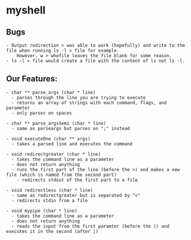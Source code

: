 # myshell

## Bugs
    - Output redirection > was able to work (hopefully) and write to the file when running ls -l > file for example. 
        However, w > whofile leaves the file blank for some reason.
    - ls -l > file would create a file with the content of ls not ls -l.

## Our Features: 
    - char ** parse_args (char * line) 
      - parses through the line you are trying to execute
      - returns an array of strings with each command, flags, and parameter 
      - only parses on spaces 
 
    - char ** parse_argsSemi (char * line) 
      - same as parseargs but parses on ";" instead
      
    - void executeOne (char ** args) 
      - takes a parsed line and executes the command 
      
    - void redirectgreater (char * line) 
      - takes the command line as a parameter
      - does not return anything 
      - runs the first part of the line (before the >) and makes a new file (which is named from the second part)
        - redirects stdout of the first part to a file
 
    - void redirectless (char * line) 
      - same as redirectgreater but is separated by "<"
      - redirects stdin from a file
  
    - void mypipe (char * line)
      - takes the command line as a parameter
      - does not return anything 
      - reads the input from the first paramter (before the |) and executes it in the second (after |)
 
